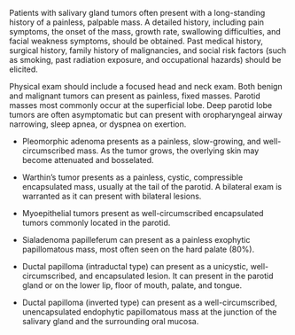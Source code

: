 Patients with salivary gland tumors often present with a long-standing history of a painless, palpable mass. A detailed history, including pain symptoms, the onset of the mass, growth rate, swallowing difficulties, and facial weakness symptoms, should be obtained. Past medical history, surgical history, family history of malignancies, and social risk factors (such as smoking, past radiation exposure, and occupational hazards) should be elicited.

Physical exam should include a focused head and neck exam. Both benign and malignant tumors can present as painless, fixed masses. Parotid masses most commonly occur at the superficial lobe. Deep parotid lobe tumors are often asymptomatic but can present with oropharyngeal airway narrowing, sleep apnea, or dyspnea on exertion.

- Pleomorphic adenoma presents as a painless, slow-growing, and well-circumscribed mass. As the tumor grows, the overlying skin may become attenuated and bosselated.

- Warthin’s tumor presents as a painless, cystic, compressible encapsulated mass, usually at the tail of the parotid. A bilateral exam is warranted as it can present with bilateral lesions.

- Myoepithelial tumors present as well-circumscribed encapsulated tumors commonly located in the parotid.

- Sialadenoma papilleferum can present as a painless exophytic papillomatous mass, most often seen on the hard palate (80%).

- Ductal papilloma (intraductal type) can present as a unicystic, well-circumscribed, and encapsulated lesion. It can present in the parotid gland or on the lower lip, floor of mouth, palate, and tongue.

- Ductal papilloma (inverted type) can present as a well-circumscribed, unencapsulated endophytic papillomatous mass at the junction of the salivary gland and the surrounding oral mucosa.